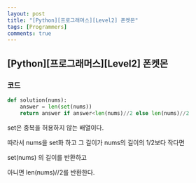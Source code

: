 ```yaml
---
layout: post
title: "[Python][프로그래머스][Level2] 폰켓몬"
tags: [Programmers]
comments: true
---
```


## [Python][프로그래머스][Level2] 폰켓몬

### 코드

```python
def solution(nums):
    answer = len(set(nums)) 
    return answer if answer<len(nums)//2 else len(nums)//2
```

set은 중복을 허용하지 않는 배열이다.

따라서 nums을 set화 하고 그 길이가 nums의 길이의 1/2보다 작다면

set(nums) 의 길이를 반환하고

아니면 len(nums)//2를 반환한다.